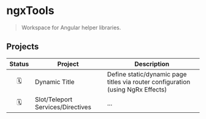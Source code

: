 # ngxTools

> Workspace for Angular helper libraries.

## Projects

| Status | Project                               | Description                                                                     |
| :----: | ------------------------------------- | ------------------------------------------------------------------------------- |
|   🗓️   | Dynamic Title                         | Define static/dynamic page titles via router configuration (using NgRx Effects) |
|   🗓️   | Slot/Teleport Services/Directives     | ...                                                                             |
